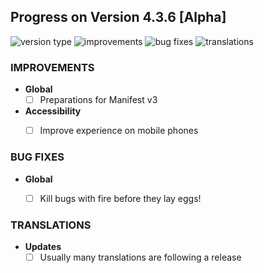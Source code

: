 ## Progress on Version 4.3.6 [Alpha]

![version type](https://img.shields.io/badge/version-beta-yellow.svg?style=flat-square)
![improvements](https://img.shields.io/badge/improvements-0-green.svg?style=flat-square)
![bug fixes](https://img.shields.io/badge/bug%20fixes-0-red.svg?style=flat-square)
![translations](https://img.shields.io/badge/translations-0-blue.svg?style=flat-square)

### IMPROVEMENTS
- **Global**
	- [ ] Preparations for Manifest v3
- **Accessibility**
	- [ ] Improve experience on mobile phones	


### BUG FIXES
- **Global**
	- [ ] Kill bugs with fire before they lay eggs!


### TRANSLATIONS
-  **Updates**
	- [ ] Usually many translations are following a release
